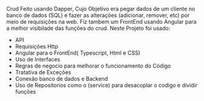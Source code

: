 Crud Feito usando Dapper, Cujo Objetivo era pegar dados de um cliente no banco de dados (SQL) e fazer as alterações (adicionar, remover, etc) por meio de requisições na web. Fiz tambem um FrontEnd usando Angular para a melhor visibilade das funções do crud. Neste Projeto foi usado:
- API
- Requisições Http
- Angular para o FrontEnd( Typescript, Html e CSS)
- Uso de Interfaces
- Regras de negocio para melhorar o funcionamento do Código
- Tratativa de Exceções
- Conexão banco de dados e Backend
- Uso de Repositorios como o (service) para desacoplar o codigo e dividir funções
